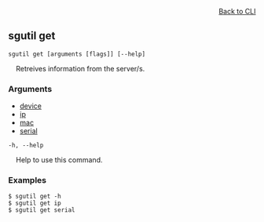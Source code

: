 <div id="readme" class="Box-body readme blob js-code-block-container">
<article class="markdown-body entry-content p-3 p-md-6" itemprop="text">
<p align="right">
<a href="https://github.com/fpgasystems/hacc/blob/main/cli/README.md#cli">Back to CLI</a>
</p>

## sgutil get

<code>sgutil get [arguments [flags]] [--help]</code>
<p>
  &nbsp; &nbsp; Retreives information from the server/s.
</p>

### Arguments

* [device](./sgutil-get-device.md)
* [ip](./sgutil-get-ip.md)
* [mac](./sgutil-get-mac.md)
* [serial](./sgutil-get-serial.md)

<code>-h, --help</code>
<p>
  &nbsp; &nbsp; Help to use this command.
</p>

### Examples
```
$ sgutil get -h
$ sgutil get ip
$ sgutil get serial
```